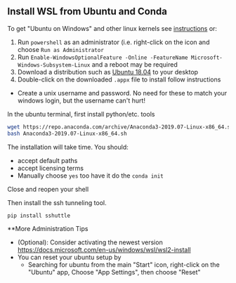 ## Install WSL from Ubuntu and Conda

To get "Ubuntu on Windows" and other linux kernels see [instructions](https://docs.microsoft.com/en-us/windows/wsl/install-win10) or:
1. Run `powershell` as an administrator (i.e. right-click on the icon and choose `Run as Administrator`
2. Run `Enable-WindowsOptionalFeature -Online -FeatureName Microsoft-Windows-Subsystem-Linux`   and a reboot may be required
3. Download a distribution such as [Ubuntu 18.04](https://aka.ms/wsl-ubuntu-1804) to your desktop
4. Double-click on the downloaded `.appx` file to install follow instructions
  - Create a unix username and password.  No need for these to match your windows login, but the username can't hurt!

In the ubuntu terminal, first install python/etc. tools
```bash
wget https://repo.anaconda.com/archive/Anaconda3-2019.07-Linux-x86_64.sh
bash Anaconda3-2019.07-Linux-x86_64.sh
```
The installation will take time.  You should:
- accept default paths
- accept licensing terms
- Manually choose `yes` too have it do the `conda init`

Close and reopen your shell

Then install the ssh tunneling tool.
```bash
pip install sshuttle
```

**More Administration Tips
- (Optional): Consider activating the newest version https://docs.microsoft.com/en-us/windows/wsl/wsl2-install
- You can reset your ubuntu setup by
  - Searching for ubuntu from the main "Start" icon, right-click on the "Ubuntu" app, Choose "App Settings", then choose "Reset"
